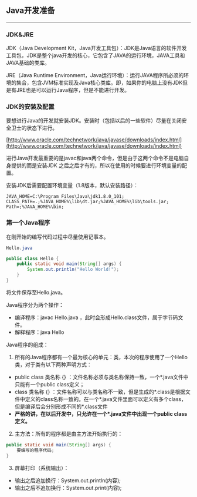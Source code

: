 ## Java开发准备

---

### JDK&JRE

JDK（Java Development Kit，Java开发工具包）：JDK是Java语言的软件开发工具包，JDK是整个java开发的核心，它包含了JAVA的运行环境，JAVA工具和JAVA基础的类库。

JRE（Java Runtime Environment，Java运行环境）：运行JAVA程序所必须的环境的集合，包含JVM标准实现及Java核心类库。即，如果你的电脑上没有JDK但是有JRE也是可以运行Java程序，但是不能进行开发。

### JDK的安装及配置

要想进行Java的开发就安装JDK。安装时（包括以后的一些软件）尽量在关闭安全卫士的状态下进行。

[http://www.oracle.com/technetwork/java/javase/downloads/index.html](http://www.oracle.com/technetwork/java/javase/downloads/index.html)

进行Java开发最重要的是javac和java两个命令，但是由于这两个命令不是电脑自身提供的而是安装JDK 之后之后才有的，所以在使用的时候要进行环境变量的配置。

安装JDK后需要配置环境变量（1.8版本，默认安装路径）：
```
JAVA_HOME=C:\Program Files\Java\jdk1.8.0_101;
CLASS_PATH=.;%JAVA_HOME%\lib\dt.jar;%JAVA_HOME%\lib\tools.jar;
Path=;%JAVA_HOME%\bin;
```

### 第一个Java程序

在刚开始的编写代码过程中尽量使用记事本。

```java
Hello.java

public class Hello {
    public static void main(String[] args) {
        System.out.println("Hello World!");
    }
}
```

将文件保存至Hello.java。

Java程序分为两个操作：

* 编译程序：javac Hello.java ，此时会形成Hello.class文件，属于字节码文件。
* 解释程序：java Hello

Java程序的组成：

1. 所有的Java程序都有一个最为核心的单元：类，本次的程序使用了一个Hello类，对于类有以下两种声明方式：
  * public class 类名称 {} ：文件名称必须与类名称保持一致，一个\*.java文件中只能有一个public class定义；
  * class 类名称 {} ：文件名称可以与类名称不一致，但是生成的\*.class是根据文件中定义的class名称一致的。在一个\*.java文件里面可以定义有多个class，但是编译后会分别形成不同的\*.class文件
  * **严格的讲，在以后开发中，只允许在一个\*.java文件中出现一个public class定义。**
2. 主方法：所有的程序都是由主方法开始执行的：
```java
public static void main(String[] args) {
    要编写的程序代码;
}
```
3. 屏幕打印（系统输出）：
  * 输出之后追加换行：System.out.println\(内容\);
  * 输出之后不追加换行：System.out.print\(内容\);
